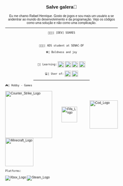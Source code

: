 <body style="font-size: 10px; font-family: Verdana, Geneva, Tahoma, sans-serif;">
<h2 align="center">
  
 Salve galera👾

</h2>
<!-- Apresentação -->
  
<p align="center"> 
  Eu me chamo Rafael Henrique. Gosto de jogos e sou mais um usuário a se andentrar ao mundo do desenvolvimento e da programação. 
  Vejo os códigos como uma solução e não como uma complicação.
</p>
<div align="center">
<hr>
 
```🧑🏾‍💻| [DEV] SOARES```
  
<br>
 
```👨🏾‍💻| ADS student at SENAC-DF```
  
````⚽| Boldness and joy````
<br><br>
  
```📀| Learning:```
<img style="width: 20px;" align= "center" src="img/Html.svg" alt="Html_Logo"> <img style="width: 20px;" align= "center" src="img/CSS.svg" alt="CSS_Logo"> 
<img style="width: 20px;" align= "center" src="img/JS.svg" alt="JS_Logo"> <img style="width: 20px;" align= "center" src="img/Java.svg" alt="Java_Logo">

  
```💻| User of:```
<img width= "20px" align= "center" src="img/Windows.svg" alt="Windows_Logo"> <img style="width: 20px;" align= "center" src="img/debian.svg" alt="debian_Logo"> 

 
<hr width="50%">

</div>
  
<div style="text-align: justify;" align="center">
  
```🎮| Hobby - Games``` 
<br>

<img width="150px" align= "center" src="img/Counter_Strike.png" alt="Counter_Strike_Logo">
<img width="50px" align= "center" src="img/Fifa.svg" alt="Fifa_Logo">ㅤ
<img width="90px" align= "center" src="img/Call_Of_Duty.png" alt="Cod_Logo">
<img width="90px" align= "center" src="img/minecraft.png" alt="Minecraft_Logo">


  
```Platforms:```

<img align="center" src="img/Xbox.svg" alt="Xbox_Logo">
<img align="center" src="img/Steam.svg" alt="Steam_Logo">


</div>
